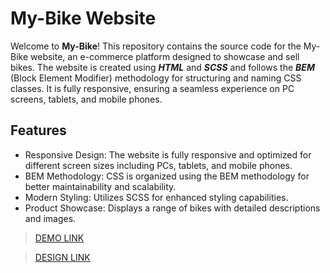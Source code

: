# My-Bike Website

Welcome to **My-Bike**! This repository contains the source code for the My-Bike website, an e-commerce platform designed to showcase and sell bikes. The website is created using ***HTML*** and ***SCSS*** and follows the ***BEM*** (Block Element Modifier) methodology for structuring and naming CSS classes. It is fully responsive, ensuring a seamless experience on PC screens, tablets, and mobile phones.

## Features
- Responsive Design: The website is fully responsive and optimized for different screen sizes including PCs, tablets, and mobile phones.
- BEM Methodology: CSS is organized using the BEM methodology for better maintainability and scalability.
- Modern Styling: Utilizes SCSS for enhanced styling capabilities.
- Product Showcase: Displays a range of bikes with detailed descriptions and images.

> [DEMO LINK](https://ivan-gritsenko.github.io/my-bike-landing/)

> [DESIGN LINK](https://www.figma.com/file/NZQAIydtHo5QkINyGLHNcq/BIKE-New-Version?node-id=0%3A1)
